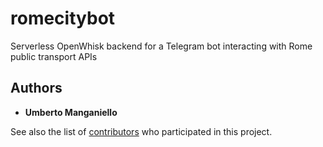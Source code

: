 # romecitybot
Serverless OpenWhisk backend for a Telegram bot interacting with Rome public transport APIs

## Authors
 
 * **Umberto Manganiello**
 
 See also the list of [contributors](https://github.com/umanganiello/romecitybot/graphs/contributors) who participated in this project.